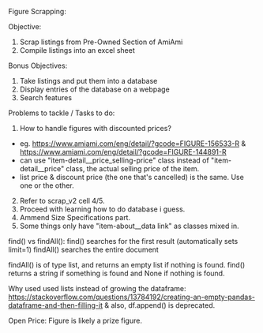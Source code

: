 Figure Scrapping:

Objective:
1. Scrap listings from Pre-Owned Section of AmiAmi
2. Compile listings into an excel sheet

Bonus Objectives:
1. Take listings and put them into a database
2. Display entries of the database on a webpage
3. Search features

Problems to tackle / Tasks to do:
1. How to handle figures with discounted prices?
- eg. https://www.amiami.com/eng/detail/?gcode=FIGURE-156533-R & https://www.amiami.com/eng/detail/?gcode=FIGURE-144891-R
- can use "item-detail__price_selling-price" class instead of "item-detail__price" class, the actual selling price of the item.
- list price & discount price (the one that's cancelled) is the same. Use one or the other.
2. Refer to scrap_v2 cell 4/5.
3. Proceed with learning how to do database i guess.
4. Ammend Size Specifications part.
5. Some things only have "item-about__data link" as classes mixed in.


find() vs findAll():
find() searches for the first result (automatically sets limit=1)
findAll() searches the entire document

findAll() is of type list, and returns an empty list if nothing is found.
find() returns a string if something is found and None if nothing is found.

Why used used lists instead of growing the dataframe:
https://stackoverflow.com/questions/13784192/creating-an-empty-pandas-dataframe-and-then-filling-it
& also, df.append() is deprecated. 

Open Price: Figure is likely a prize figure.